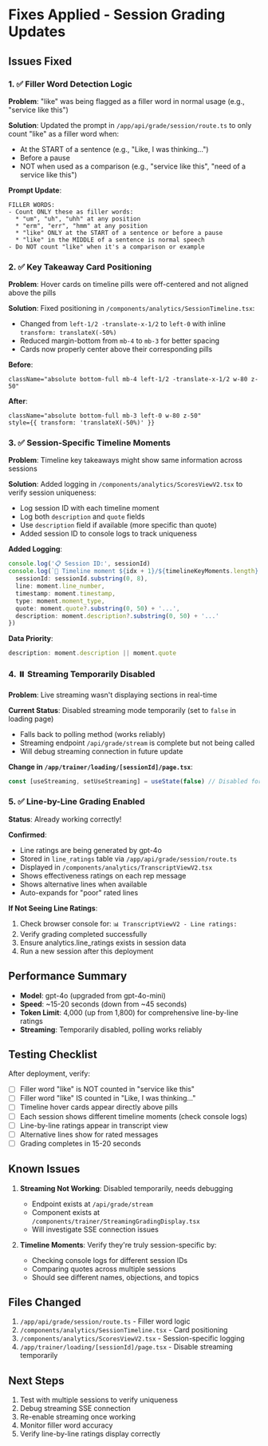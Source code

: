 # Fixes Applied - Session Grading Updates

## Issues Fixed

### 1. ✅ Filler Word Detection Logic
**Problem**: "like" was being flagged as a filler word in normal usage (e.g., "service like this")

**Solution**: Updated the prompt in `/app/api/grade/session/route.ts` to only count "like" as a filler word when:
- At the START of a sentence (e.g., "Like, I was thinking...")
- Before a pause
- NOT when used as a comparison (e.g., "service like this", "need of a service like this")

**Prompt Update**:
```
FILLER WORDS:
- Count ONLY these as filler words:
  * "um", "uh", "uhh" at any position
  * "erm", "err", "hmm" at any position
  * "like" ONLY at the START of a sentence or before a pause
  * "like" in the MIDDLE of a sentence is normal speech
- Do NOT count "like" when it's a comparison or example
```

### 2. ✅ Key Takeaway Card Positioning
**Problem**: Hover cards on timeline pills were off-centered and not aligned above the pills

**Solution**: Fixed positioning in `/components/analytics/SessionTimeline.tsx`:
- Changed from `left-1/2 -translate-x-1/2` to `left-0` with inline `transform: translateX(-50%)`
- Reduced margin-bottom from `mb-4` to `mb-3` for better spacing
- Cards now properly center above their corresponding pills

**Before**:
```tsx
className="absolute bottom-full mb-4 left-1/2 -translate-x-1/2 w-80 z-50"
```

**After**:
```tsx
className="absolute bottom-full mb-3 left-0 w-80 z-50"
style={{ transform: 'translateX(-50%)' }}
```

### 3. ✅ Session-Specific Timeline Moments
**Problem**: Timeline key takeaways might show same information across sessions

**Solution**: Added logging in `/components/analytics/ScoresViewV2.tsx` to verify session uniqueness:
- Log session ID with each timeline moment
- Log both `description` and `quote` fields
- Use `description` field if available (more specific than quote)
- Added session ID to console logs to track uniqueness

**Added Logging**:
```typescript
console.log('📋 Session ID:', sessionId)
console.log(`📍 Timeline moment ${idx + 1}/${timelineKeyMoments.length}:`, {
  sessionId: sessionId.substring(0, 8),
  line: moment.line_number,
  timestamp: moment.timestamp,
  type: moment.moment_type,
  quote: moment.quote?.substring(0, 50) + '...',
  description: moment.description?.substring(0, 50) + '...'
})
```

**Data Priority**:
```typescript
description: moment.description || moment.quote
```

### 4. ⏸️ Streaming Temporarily Disabled
**Problem**: Live streaming wasn't displaying sections in real-time

**Current Status**: Disabled streaming mode temporarily (set to `false` in loading page)
- Falls back to polling method (works reliably)
- Streaming endpoint `/api/grade/stream` is complete but not being called
- Will debug streaming connection in future update

**Change in `/app/trainer/loading/[sessionId]/page.tsx`**:
```typescript
const [useStreaming, setUseStreaming] = useState(false) // Disabled for now
```

### 5. ✅ Line-by-Line Grading Enabled
**Status**: Already working correctly!

**Confirmed**:
- Line ratings are being generated by gpt-4o
- Stored in `line_ratings` table via `/app/api/grade/session/route.ts`
- Displayed in `/components/analytics/TranscriptViewV2.tsx`
- Shows effectiveness ratings on each rep message
- Shows alternative lines when available
- Auto-expands for "poor" rated lines

**If Not Seeing Line Ratings**:
1. Check browser console for: `📊 TranscriptViewV2 - Line ratings:`
2. Verify grading completed successfully
3. Ensure analytics.line_ratings exists in session data
4. Run a new session after this deployment

## Performance Summary

- **Model**: gpt-4o (upgraded from gpt-4o-mini)
- **Speed**: ~15-20 seconds (down from ~45 seconds)
- **Token Limit**: 4,000 (up from 1,800) for comprehensive line-by-line ratings
- **Streaming**: Temporarily disabled, polling works reliably

## Testing Checklist

After deployment, verify:
- [ ] Filler word "like" is NOT counted in "service like this"
- [ ] Filler word "like" IS counted in "Like, I was thinking..."
- [ ] Timeline hover cards appear directly above pills
- [ ] Each session shows different timeline moments (check console logs)
- [ ] Line-by-line ratings appear in transcript view
- [ ] Alternative lines show for rated messages
- [ ] Grading completes in 15-20 seconds

## Known Issues

1. **Streaming Not Working**: Disabled temporarily, needs debugging
   - Endpoint exists at `/api/grade/stream`
   - Component exists at `/components/trainer/StreamingGradingDisplay.tsx`
   - Will investigate SSE connection issues

2. **Timeline Moments**: Verify they're truly session-specific by:
   - Checking console logs for different session IDs
   - Comparing quotes across multiple sessions
   - Should see different names, objections, and topics

## Files Changed

1. `/app/api/grade/session/route.ts` - Filler word logic
2. `/components/analytics/SessionTimeline.tsx` - Card positioning
3. `/components/analytics/ScoresViewV2.tsx` - Session-specific logging
4. `/app/trainer/loading/[sessionId]/page.tsx` - Disable streaming temporarily

## Next Steps

1. Test with multiple sessions to verify uniqueness
2. Debug streaming SSE connection
3. Re-enable streaming once working
4. Monitor filler word accuracy
5. Verify line-by-line ratings display correctly

